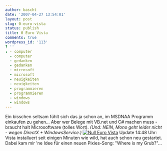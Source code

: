 ```yaml
---
author: bascht
date: '2007-04-27 13:54:01'
layout: post
slug: 0-euro-vista
status: publish
title: 0 Euro Vista
comments: true
wordpress_id: '113'
? ''
: - computer
  - computer
  - gedanken
  - gedanken
  - microsoft
  - microsoft
  - neuigkeiten
  - neuigkeiten
  - programmieren
  - programmieren
  - windows
  - windows
---
```


Ein bisschen seltsam fühlt sich das ja schon an, im MSDNAA Programm
einkaufen zu gehen... Aber wer Belege mit VB.net und C\# machen
muss - braucht halt Microsoftware (tolles Wort).
*(Und: NEIN, Mono geht leider nicht - wegen DirectX + WindowsService.)*
[![Null Euro Vista](http://www.bascht.com/uploads/2007/04/nulleurovista.jpg)](http://www.bascht.com/2007/04/27/0-euro-vista/null-euro-vista/ "Null Euro Vista")
Update 14:48 Uhr: Vista installuert seit einigen Minuten wie wild,
hat auch schon neu gestartet. Dabei kam mir 'ne Idee für einen
neuen Pixies-Song: "Where is my Grub?"...


